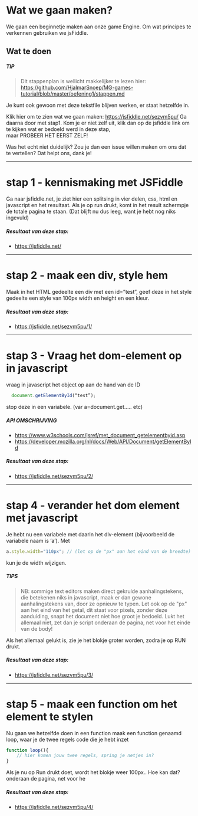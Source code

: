 # Wat we gaan maken?
We gaan een beginnetje maken aan onze game Engine. Om wat principes te verkennen gebruiken we jsFiddle.

## Wat te doen
##### TIP
> Dit stappenplan is wellicht makkelijker te lezen hier: 
> https://github.com/HjalmarSnoep/MG-games-tutorial/blob/master/oefening1/stappen.md

Je kunt ook gewoon met deze tekstfile blijven werken, er staat hetzelfde in.

Klik hier om te zien wat we gaan maken:  https://jsfiddle.net/sezvm5pu/
Ga daarna door met stap1. Kom je er niet zelf uit, klik dan op de jsfiddle link om te kijken wat er bedoeld werd in deze stap,  
maar PROBEER HET EERST ZELF! 

Was het echt niet duidelijk? Zou je dan een issue willen maken om ons dat te vertellen? Dat helpt ons, dank je!

---
# stap 1 - kennismaking met JSFiddle
Ga naar jsfiddle.net, je ziet hier een splitsing in vier delen, css, html en javascript en het resultaat.
Als je op run drukt, komt in het result schermpje de totale pagina te staan. (Dat blijft nu dus leeg, want je hebt nog niks ingevuld)

##### Resultaat van deze stap:
-  https://jsfiddle.net/

---
# stap 2 - maak een div, style hem
Maak in het HTML gedeelte een div met een id=”test”, geef deze in het style gedeelte een style van 100px width en height en een kleur.
##### Resultaat van deze stap:
- https://jsfiddle.net/sezvm5pu/1/

---
# stap 3 - Vraag het dom-element op in javascript
vraag in javascript het object op aan de hand van de ID 
```js
  document.getElementById(“test”);
```
stop deze in een variabele. (var a=document.get..... etc)

##### API OMSCHRIJVING
 - https://www.w3schools.com/jsref/met_document_getelementbyid.asp
 - https://developer.mozilla.org/nl/docs/Web/API/Document/getElementById

##### Resultaat van deze stap:
- https://jsfiddle.net/sezvm5pu/2/

---
# stap 4 - verander het dom element met javascript
Je hebt nu een variabele met daarin het div-element (bijvoorbeeld de variabele naam is ‘a’).
Met 
```js
a.style.width="110px"; // (let op de "px" aan het eind van de breedte) 
```
kun je de width wijzigen. 

##### TIPS

> NB: sommige text editors maken direct gekrulde aanhalingstekens, die betekenen niks in javascript, maak er dan gewone aanhalingstekens van, door ze opnieuw te typen.
> Let ook op de "px" aan het eind van het getal, dit staat voor pixels, zonder deze aanduiding, snapt het document niet hoe groot je bedoeld.
> Lukt het allemaal niet, zet dan je script onderaan de pagina, net voor het einde van de body!

Als het allemaal gelukt is, zie je het blokje groter worden, zodra je op RUN drukt.

##### Resultaat van deze stap:
- https://jsfiddle.net/sezvm5pu/3/

---
# stap 5 - maak een function om het element te stylen
Nu gaan we hetzelfde doen in een function maak een function genaamd loop, waar je de twee regels code die je hebt inzet 
```js
function loop(){
    // hier komen jouw twee regels, spring je netjes in?
}
```
Als je nu op Run drukt doet, wordt het blokje weer 100px.. Hoe kan dat?
 onderaan de pagina, net voor he

##### Resultaat van deze stap:
- https://jsfiddle.net/sezvm5pu/4/


